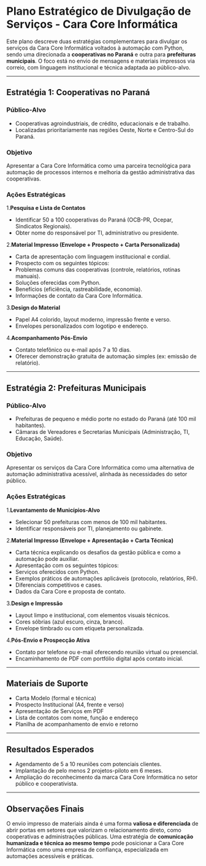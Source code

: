 
# Plano Estratégico de Divulgação de Serviços - Cara Core Informática

Este plano descreve duas estratégias complementares para divulgar os serviços da Cara Core Informática voltados à automação com Python, sendo uma direcionada a **cooperativas no Paraná** e outra para **prefeituras municipais**. O foco está no envio de mensagens e materiais impressos via correio, com linguagem institucional e técnica adaptada ao público-alvo.

---

## Estratégia 1: Cooperativas no Paraná

### Público-Alvo

- Cooperativas agroindustriais, de crédito, educacionais e de trabalho.
- Localizadas prioritariamente nas regiões Oeste, Norte e Centro-Sul do Paraná.

### Objetivo

Apresentar a Cara Core Informática como uma parceira tecnológica para automação de processos internos e melhoria da gestão administrativa das cooperativas.

### Ações Estratégicas

1.**Pesquisa e Lista de Contatos**

- Identificar 50 a 100 cooperativas do Paraná (OCB-PR, Ocepar, Sindicatos Regionais).
- Obter nome do responsável por TI, administrativo ou presidente.

2.**Material Impresso (Envelope + Prospecto + Carta Personalizada)**

- Carta de apresentação com linguagem institucional e cordial.
- Prospecto com os seguintes tópicos:
 - Problemas comuns das cooperativas (controle, relatórios, rotinas manuais).
 - Soluções oferecidas com Python.
 - Benefícios (eficiência, rastreabilidade, economia).
 - Informações de contato da Cara Core Informática.

3.**Design do Material**

- Papel A4 colorido, layout moderno, impressão frente e verso.
- Envelopes personalizados com logotipo e endereço.

4.**Acompanhamento Pós-Envio**

- Contato telefônico ou e-mail após 7 a 10 dias.
- Oferecer demonstração gratuita de automação simples (ex: emissão de relatório).

---

## Estratégia 2: Prefeituras Municipais

### Público-Alvo

- Prefeituras de pequeno e médio porte no estado do Paraná (até 100 mil habitantes).
- Câmaras de Vereadores e Secretarias Municipais (Administração, TI, Educação, Saúde).

### Objetivo

Apresentar os serviços da Cara Core Informática como uma alternativa de automação administrativa acessível, alinhada às necessidades do setor público.

### Ações Estratégicas

1.**Levantamento de Municípios-Alvo**

- Selecionar 50 prefeituras com menos de 100 mil habitantes.
- Identificar responsáveis por TI, planejamento ou gabinete.

2.**Material Impresso (Envelope + Apresentação + Carta Técnica)**

- Carta técnica explicando os desafios da gestão pública e como a automação pode auxiliar.
- Apresentação com os seguintes tópicos:
 - Serviços oferecidos com Python.
 - Exemplos práticos de automações aplicáveis (protocolo, relatórios, RH).
 - Diferenciais competitivos e cases.
 - Dados da Cara Core e proposta de contato.

3.**Design e Impressão**

- Layout limpo e institucional, com elementos visuais técnicos.
- Cores sóbrias (azul escuro, cinza, branco).
- Envelope timbrado ou com etiqueta personalizada.

4.**Pós-Envio e Prospecção Ativa**

- Contato por telefone ou e-mail oferecendo reunião virtual ou presencial.
- Encaminhamento de PDF com portfólio digital após contato inicial.

---

## Materiais de Suporte

- Carta Modelo (formal e técnica)
- Prospecto Institucional (A4, frente e verso)
- Apresentação de Serviços em PDF
- Lista de contatos com nome, função e endereço
- Planilha de acompanhamento de envio e retorno

---

## Resultados Esperados

- Agendamento de 5 a 10 reuniões com potenciais clientes.
- Implantação de pelo menos 2 projetos-piloto em 6 meses.
- Ampliação do reconhecimento da marca Cara Core Informática no setor público e cooperativista.

---

## Observações Finais

O envio impresso de materiais ainda é uma forma **valiosa e diferenciada** de abrir portas em setores que valorizam o relacionamento direto, como cooperativas e administrações públicas. Uma estratégia de **comunicação humanizada e técnica ao mesmo tempo** pode posicionar a Cara Core Informática como uma empresa de confiança, especializada em automações acessíveis e práticas.
